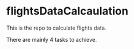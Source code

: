 # flightsDataCalcaulation

This is the repo to calculate flights data.

There are mainly 4 tasks to achieve.
